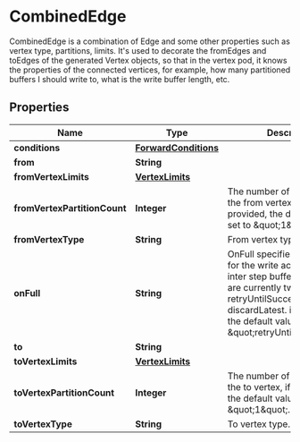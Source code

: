 

# CombinedEdge

CombinedEdge is a combination of Edge and some other properties such as vertex type, partitions, limits. It's used to decorate the fromEdges and toEdges of the generated Vertex objects, so that in the vertex pod, it knows the properties of the connected vertices, for example, how many partitioned buffers I should write to, what is the write buffer length, etc.

## Properties

Name | Type | Description | Notes
------------ | ------------- | ------------- | -------------
**conditions** | [**ForwardConditions**](ForwardConditions.md) |  |  [optional]
**from** | **String** |  | 
**fromVertexLimits** | [**VertexLimits**](VertexLimits.md) |  |  [optional]
**fromVertexPartitionCount** | **Integer** | The number of partitions of the from vertex, if not provided, the default value is set to \&quot;1\&quot;. |  [optional]
**fromVertexType** | **String** | From vertex type. | 
**onFull** | **String** | OnFull specifies the behaviour for the write actions when the inter step buffer is full. There are currently two options, retryUntilSuccess and discardLatest. if not provided, the default value is set to \&quot;retryUntilSuccess\&quot; |  [optional]
**to** | **String** |  | 
**toVertexLimits** | [**VertexLimits**](VertexLimits.md) |  |  [optional]
**toVertexPartitionCount** | **Integer** | The number of partitions of the to vertex, if not provided, the default value is set to \&quot;1\&quot;. |  [optional]
**toVertexType** | **String** | To vertex type. | 



